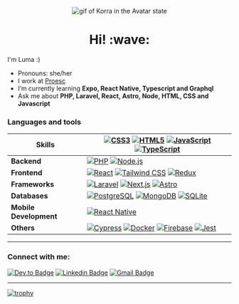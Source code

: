 
<p align="center">
  <img src="https://github.com/lumamontes/lumamontes/assets/60052718/3768172b-e479-44f1-ac4a-062c6d87e4d4.gif" alt="gif of Korra in the Avatar state"/>
</p>
    
<h1 align='center'> Hi! :wave:</h1>
<p>
I'm Luma :)
</p>

- Pronouns: she/her
- I work at [Proesc](https://www.proesc.com/)
- I’m currently learning **Expo, React Native, Typescript and Graphql**
- Ask me about **PHP, Laravel, React, Astro, Node, HTML, CSS and Javascript**

<h3>Languages and tools</h3>


| **Skills**           | [![CSS3](https://img.shields.io/badge/-CSS3-1572B6?style=flat-square&logo=css3&logoColor=white&link=https://www.w3schools.com/css/)](https://www.w3schools.com/css/) [![HTML5](https://img.shields.io/badge/-HTML5-E34F26?style=flat-square&logo=html5&logoColor=white&link=https://www.w3.org/html/)](https://www.w3.org/html/) [![JavaScript](https://img.shields.io/badge/-JavaScript-F7DF1E?style=flat-square&logo=javascript&logoColor=black&link=https://developer.mozilla.org/en-US/docs/Web/JavaScript)](https://developer.mozilla.org/en-US/docs/Web/JavaScript) [![TypeScript](https://img.shields.io/badge/-TypeScript-3178C6?style=flat-square&logo=typescript&logoColor=white&link=https://www.typescriptlang.org/)](https://www.typescriptlang.org/) |
|----------------------|------------------------------------------------------------------------------------------------------------------------------------------------------------------------------------------------------------------------------------------------------------------------------------------------------------------------------------------------------------------------------------------------------------------------------------------------------------------------------------------------------------------------------------------------------------------------------------------|
| **Backend**          | [![PHP](https://img.shields.io/badge/-PHP-777BB4?style=flat-square&logo=php&logoColor=white&link=https://www.php.net)](https://www.php.net)                                   [![Node.js](https://img.shields.io/badge/-Node.js-339933?style=flat-square&logo=node.js&logoColor=white&link=https://nodejs.org)](https://nodejs.org)                                                                                                                                                                                                                                                                                                       |
| **Frontend**         | [![React](https://img.shields.io/badge/-React-61DAFB?style=flat-square&logo=react&logoColor=black&link=https://reactjs.org/)](https://reactjs.org/)  [![Tailwind CSS](https://img.shields.io/badge/-Tailwind_CSS-38B2AC?style=flat-square&logo=tailwind-css&logoColor=white&link=https://tailwindcss.com/)](https://tailwindcss.com/)          [![Redux](https://img.shields.io/badge/-Redux-764ABC?style=flat-square&logo=redux&logoColor=white&link=https://redux.js.org)](https://redux.js.org)                                                                                      |
| **Frameworks**       |  [![Laravel](https://img.shields.io/badge/-Laravel-FF2D20?style=flat-square&logo=laravel&logoColor=white&link=https://laravel.com/)](https://laravel.com/) [![Next.js](https://img.shields.io/badge/-Next.js-000000?style=flat-square&logo=next.js&logoColor=white&link=https://nextjs.org/)](https://nextjs.org/) [![Astro](https://img.shields.io/badge/-Astro-FF5D01?style=flat-square&logo=astro&logoColor=white&link=https://astro.build/)](https://astro.build/)                                                                                           |
| **Databases**        | [![PostgreSQL](https://img.shields.io/badge/-PostgreSQL-4169E1?style=flat-square&logo=postgresql&logoColor=white&link=https://www.postgresql.org)](https://www.postgresql.org) [![MongoDB](https://img.shields.io/badge/-MongoDB-47A248?style=flat-square&logo=mongodb&logoColor=white&link=https://www.mongodb.com/)](https://www.mongodb.com/)  [![SQLite](https://img.shields.io/badge/-SQLite-003B57?style=flat-square&logo=sqlite&logoColor=white&link=https://www.sqlite.org/)](https://www.sqlite.org/) |
| **Mobile Development** | [![React Native](https://img.shields.io/badge/-React_Native-61DAFB?style=flat-square&logo=react&logoColor=black&link=https://reactnative.dev/)](https://reactnative.dev/)                                                                                                                                                                                                                                                                                                                                                                                                             |
| **Others**           | [![Cypress](https://img.shields.io/badge/-Cypress-17202C?style=flat-square&logo=cypress&logoColor=white&link=https://www.cypress.io)](https://www.cypress.io) [![Docker](https://img.shields.io/badge/-Docker-2496ED?style=flat-square&logo=docker&logoColor=white&link=https://www.docker.com/)](https://www.docker.com/) [![Firebase](https://img.shields.io/badge/-Firebase-FFCA28?style=flat-square&logo=firebase&logoColor=white&link=https://firebase.google.com/)](https://firebase.google.com/) [![Jest](https://img.shields.io/badge/-Jest-C21325?style=flat-square&logo=jest&logoColor=white&link=https://jestjs.io)](https://jestjs.io) |

<hr>
<h3 align="left">Connect with me:</h3>

[![Dev.to Badge](https://img.shields.io/badge/-@lumamontes-03a57a?style=flat-square&labelColor=000000&logo=dev.to&logoColor=white&link=https://dev.to/lumamontes/)](https://dev.to/lumamontes/) [![Linkedin Badge](https://img.shields.io/badge/-lumamontes-blue?style=flat-square&logo=Linkedin&logoColor=white&link=https://www.linkedin.com/in/lumamontes/)](https://www.linkedin.com/in/lumamontes/) 
[![Gmail Badge](https://img.shields.io/badge/-lumagoesmontes@gmail.com-c14438?style=flat-square&logo=Gmail&logoColor=white&link=mailto:lumagoesmontes@gmail.com)](mailto:lumagoesmontes@gmail.com)

<hr>

[![trophy](https://github-profile-trophy.vercel.app/?username=lumamontes&theme=tokyonight)](https://github.com/ryo-ma/github-profile-trophy)
